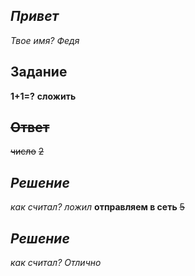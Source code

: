 ## *Привет* 
 *Твое имя?*
 *Федя*
## **Задание**
 **1+1=?**
 **сложить**
##  ~~Ответ~~ 
 ~~число~~
 ~~2~~
## *Решение*
 *как считал?*
 *ложил*
  **отправляем в сеть**
 ~~5~~
## *Решение*
 *как считал?*
 *Отлично*
 
